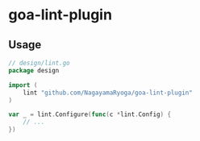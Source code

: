 # goa-lint-plugin

## Usage

```go
// design/lint.go
package design

import (
    lint "github.com/NagayamaRyoga/goa-lint-plugin"
)

var _ = lint.Configure(func(c *lint.Config) {
    // ...
})
```
